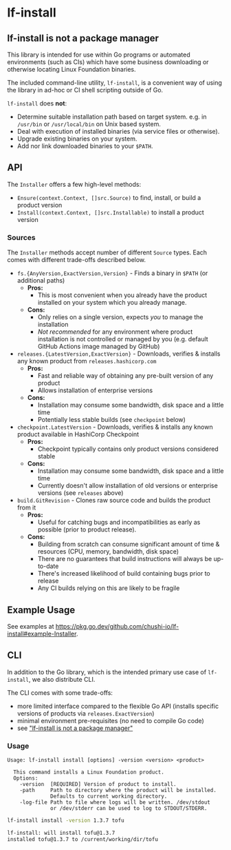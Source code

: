 # lf-install

## lf-install is not a package manager

This library is intended for use within Go programs or automated environments (such as CIs)
which have some business downloading or otherwise locating Linux Foundation binaries.

The included command-line utility, `lf-install`, is a convenient way of using
the library in ad-hoc or CI shell scripting outside of Go.

`lf-install` does **not**:

- Determine suitable installation path based on target system. e.g. in `/usr/bin` or `/usr/local/bin` on Unix based system.
- Deal with execution of installed binaries (via service files or otherwise).
- Upgrade existing binaries on your system.
- Add nor link downloaded binaries to your `$PATH`.

## API

The `Installer` offers a few high-level methods:

- `Ensure(context.Context, []src.Source)` to find, install, or build a product version
- `Install(context.Context, []src.Installable)` to install a product version

### Sources

The `Installer` methods accept number of different `Source` types.
Each comes with different trade-offs described below.

- `fs.{AnyVersion,ExactVersion,Version}` - Finds a binary in `$PATH` (or additional paths)
  - **Pros:**
    - This is most convenient when you already have the product installed on your system
      which you already manage.
  - **Cons:**
    - Only relies on a single version, expects _you_ to manage the installation
    - _Not recommended_ for any environment where product installation is not controlled or managed by you (e.g. default GitHub Actions image managed by GitHub)
- `releases.{LatestVersion,ExactVersion}` - Downloads, verifies & installs any known product from `releases.hashicorp.com`
  - **Pros:**
    - Fast and reliable way of obtaining any pre-built version of any product
    - Allows installation of enterprise versions
  - **Cons:**
    - Installation may consume some bandwidth, disk space and a little time
    - Potentially less stable builds (see `checkpoint` below)
- `checkpoint.LatestVersion` - Downloads, verifies & installs any known product available in HashiCorp Checkpoint
  - **Pros:**
    - Checkpoint typically contains only product versions considered stable
  - **Cons:**
    - Installation may consume some bandwidth, disk space and a little time
    - Currently doesn't allow installation of old versions or enterprise versions (see `releases` above)
- `build.GitRevision` - Clones raw source code and builds the product from it
  - **Pros:**
    - Useful for catching bugs and incompatibilities as early as possible (prior to product release).
  - **Cons:**
    - Building from scratch can consume significant amount of time & resources (CPU, memory, bandwidth, disk space)
    - There are no guarantees that build instructions will always be up-to-date
    - There's increased likelihood of build containing bugs prior to release
    - Any CI builds relying on this are likely to be fragile

## Example Usage

See examples at <https://pkg.go.dev/github.com/chushi-io/lf-install#example-Installer>.

## CLI

In addition to the Go library, which is the intended primary use case of `lf-install`, we also distribute CLI.

The CLI comes with some trade-offs:

- more limited interface compared to the flexible Go API (installs specific versions of products via `releases.ExactVersion`)
- minimal environment pre-requisites (no need to compile Go code)
- see ["lf-install is not a package manager"](https://github.com/chushi-io/lf-install#lf-install-is-not-a-package-manager)

### Usage

```text
Usage: lf-install install [options] -version <version> <product>

  This command installs a Linux Foundation product.
  Options:
    -version  [REQUIRED] Version of product to install.
    -path     Path to directory where the product will be installed.
              Defaults to current working directory.
    -log-file Path to file where logs will be written. /dev/stdout
              or /dev/stderr can be used to log to STDOUT/STDERR.
```

```sh
lf-install install -version 1.3.7 tofu
```

```sh
lf-install: will install tofu@1.3.7
installed tofu@1.3.7 to /current/working/dir/tofu
```
